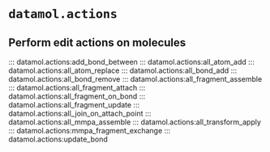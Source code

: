 # `datamol.actions`

## Perform edit actions on molecules

::: datamol.actions:add_bond_between
::: datamol.actions:all_atom_add
::: datamol.actions:all_atom_replace
::: datamol.actions:all_bond_add
::: datamol.actions:all_bond_remove
::: datamol.actions:all_fragment_assemble
::: datamol.actions:all_fragment_attach
::: datamol.actions:all_fragment_on_bond
::: datamol.actions:all_fragment_update
::: datamol.actions:all_join_on_attach_point
::: datamol.actions:all_mmpa_assemble
::: datamol.actions:all_transform_apply
::: datamol.actions:mmpa_fragment_exchange
::: datamol.actions:update_bond
